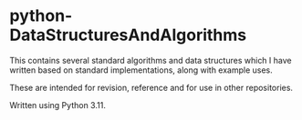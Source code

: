 # python-DataStructuresAndAlgorithms
This contains several standard algorithms and data structures which I have written based on standard implementations, along with example uses.

These are intended for revision, reference and for use in other repositories.

Written using Python 3.11.
